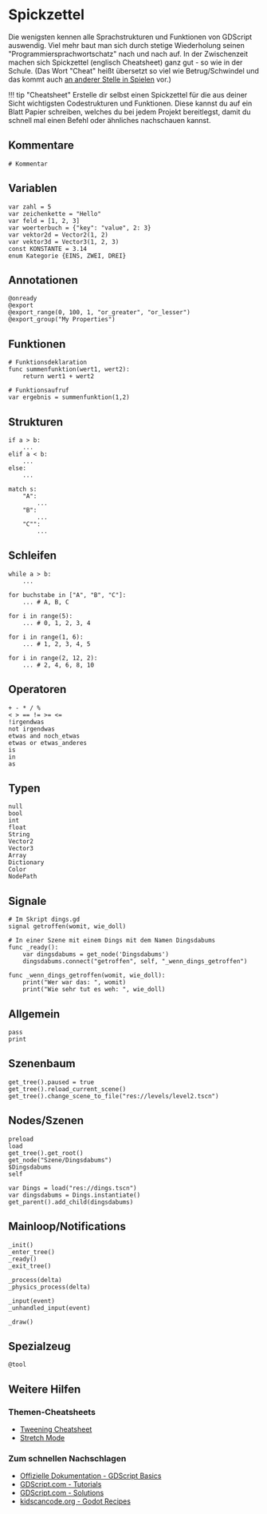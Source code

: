 # Spickzettel

Die wenigsten kennen alle Sprachstrukturen und Funktionen von GDScript auswendig. Viel mehr baut man sich durch stetige Wiederholung seinen "Programmiersprachwortschatz" nach und nach auf. In der Zwischenzeit machen sich Spickzettel (englisch Cheatsheet) ganz gut - so wie in der Schule. (Das Wort "Cheat" heißt übersetzt so viel wie Betrug/Schwindel und das kommt auch [an anderer Stelle in Spielen](https://de.wikipedia.org/wiki/Cheat_(Computerspiel)) vor.)

!!! tip "Cheatsheet"
    Erstelle dir selbst einen Spickzettel für die aus deiner Sicht wichtigsten Codestrukturen und Funktionen. Diese kannst du auf ein Blatt Papier schreiben, welches du bei jedem Projekt bereitlegst, damit du schnell mal einen Befehl oder ähnliches nachschauen kannst.

## Kommentare

```gdscript
# Kommentar
```

## Variablen

```gdscript
var zahl = 5
var zeichenkette = "Hello"
var feld = [1, 2, 3]
var woerterbuch = {"key": "value", 2: 3}
var vektor2d = Vector2(1, 2)
var vektor3d = Vector3(1, 2, 3)
const KONSTANTE = 3.14
enum Kategorie {EINS, ZWEI, DREI}
```

## Annotationen

```gdscript
@onready
@export
@export_range(0, 100, 1, "or_greater", "or_lesser")
@export_group("My Properties")
```

## Funktionen

```gdscript
# Funktionsdeklaration
func summenfunktion(wert1, wert2):
    return wert1 + wert2

# Funktionsaufruf
var ergebnis = summenfunktion(1,2)
```

## Strukturen

```gdscript
if a > b:
    ...
elif a < b:
    ...
else:
    ...

match s:
    "A":
        ...
    "B":
        ...
    "C"":
        ...
```

## Schleifen

```gdscript
while a > b:
    ...

for buchstabe in ["A", "B", "C"]:
    ... # A, B, C

for i in range(5):
    ... # 0, 1, 2, 3, 4

for i in range(1, 6):
    ... # 1, 2, 3, 4, 5

for i in range(2, 12, 2):
    ... # 2, 4, 6, 8, 10
```

## Operatoren

```gdscript
+ - * / %
< > == != >= <=
!irgendwas
not irgendwas
etwas and noch_etwas 
etwas or etwas_anderes
is
in
as
```

## Typen

```gdscript
null
bool
int
float
String
Vector2
Vector3
Array
Dictionary
Color
NodePath
```

## Signale

```gdscript
# Im Skript dings.gd
signal getroffen(womit, wie_doll)

# In einer Szene mit einem Dings mit dem Namen Dingsdabums 
func _ready():
    var dingsdabums = get_node('Dingsdabums')
    dingsdabums.connect("getroffen", self, "_wenn_dings_getroffen")

func _wenn_dings_getroffen(womit, wie_doll):
    print("Wer war das: ", womit)
    print("Wie sehr tut es weh: ", wie_doll)
```

## Allgemein

```gdscript
pass
print
```

## Szenenbaum

```gdscript
get_tree().paused = true
get_tree().reload_current_scene()
get_tree().change_scene_to_file("res://levels/level2.tscn")
```

## Nodes/Szenen

```gdscript
preload
load
get_tree().get_root()
get_node("Szene/Dingsdabums")
$Dingsdabums
self

var Dings = load("res://dings.tscn")
var dingsdabums = Dings.instantiate()
get_parent().add_child(dingsdabums)
```

## Mainloop/Notifications

```gdscript
_init()
_enter_tree()
_ready()
_exit_tree()

_process(delta)
_physics_process(delta)

_input(event)
_unhandled_input(event)

_draw()
```

## Spezialzeug

```gdscript
@tool
```

## Weitere Hilfen

### Themen-Cheatsheets

- [Tweening Cheatsheet](https://i.redd.it/zdzhci8octp41.png)
- [Stretch Mode](https://i.redd.it/xlyb3wy3ozn61.png)

### Zum schnellen Nachschlagen

- [Offizielle Dokumentation - GDScript Basics](https://docs.godotengine.org/en/stable/tutorials/scripting/gdscript/gdscript_basics.html)
- [GDScript.com - Tutorials](https://gdscript.com/tutorials/)
- [GDScript.com - Solutions](https://gdscript.com/solutions/)
- [kidscancode.org - Godot Recipes](https://kidscancode.org/godot_recipes/4.x/)